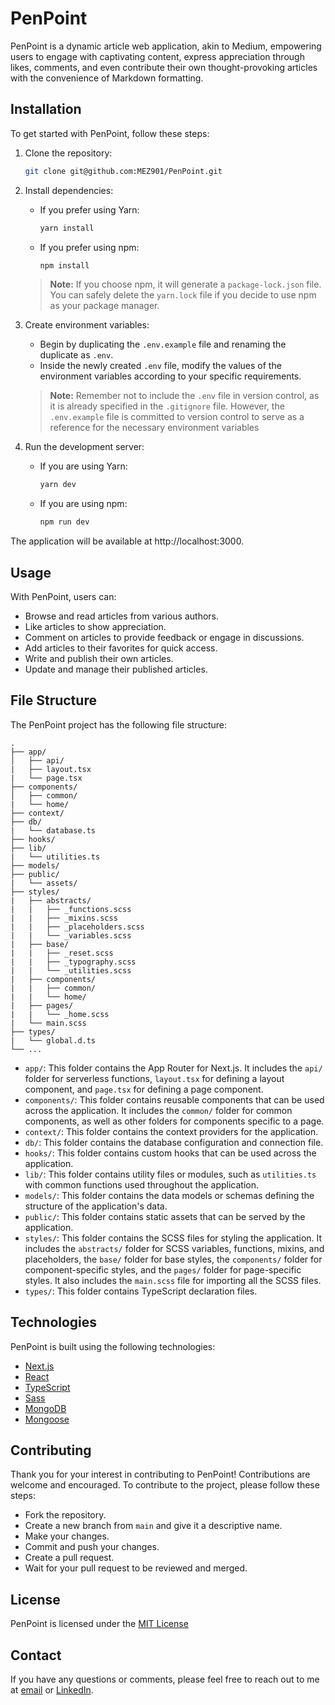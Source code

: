 # PenPoint

PenPoint is a dynamic article web application, akin to Medium, empowering users to engage with captivating content, express appreciation through likes, comments, and even contribute their own thought-provoking articles with the convenience of Markdown formatting.

## Installation

To get started with PenPoint, follow these steps:

1. Clone the repository:
    ```bash
    git clone git@github.com:MEZ901/PenPoint.git
    ```

2. Install dependencies:
   - If you prefer using  Yarn:
      ```bash
      yarn install
      ```

   - If you prefer using  npm:
      ```bash
      npm install
      ```

   > **Note:** If you choose npm, it will generate a `package-lock.json` file. You can safely delete the `yarn.lock` file if you decide to use npm as your package manager.

3. Create environment variables:
   - Begin by duplicating the `.env.example` file and renaming the duplicate as `.env`.
   - Inside the newly created `.env` file, modify the values of the environment variables according to your specific requirements.

   > **Note:** Remember not to include the `.env` file in version control, as it is already specified in the `.gitignore` file. However, the `.env.example` file is committed to version control to serve as a reference for the necessary environment variables

4. Run the development server:
   - If you are using Yarn:
      ```bash
      yarn dev
      ```
      
   - If you are using npm:
      ```bash
      npm run dev
      ```

The application will be available at http://localhost:3000.

## Usage

With PenPoint, users can:
- Browse and read articles from various authors.
- Like articles to show appreciation.
- Comment on articles to provide feedback or engage in discussions.
- Add articles to their favorites for quick access.
- Write and publish their own articles.
- Update and manage their published articles.

## File Structure

The PenPoint project has the following file structure:
```
.
├── app/
│   ├── api/
|   ├── layout.tsx
|   └── page.tsx
├── components/
│   ├── common/
|   └── home/
├── context/
├── db/
|   └── database.ts
├── hooks/
├── lib/
|   └── utilities.ts
├── models/
├── public/
|   └── assets/
├── styles/
|   ├── abstracts/
|   |   ├── _functions.scss
|   |   ├── _mixins.scss
|   |   ├── _placeholders.scss
|   |   └── _variables.scss
|   ├── base/
|   |   ├── _reset.scss
|   |   ├── _typography.scss
|   |   └── _utilities.scss
|   ├── components/
|   |   ├── common/
|   |   └── home/
|   ├── pages/
|   |   └── _home.scss
|   └── main.scss
├── types/
|   └── global.d.ts
└── ...
```
- `app/`: This folder contains the App Router for Next.js. It includes the `api/` folder for serverless functions, `layout.tsx` for defining a layout component, and `page.tsx` for defining a page component.
- `components/`: This folder contains reusable components that can be used across the application. It includes the `common/` folder for common components, as well as other folders for components specific to a page.
- `context/`: This folder contains the context providers for the application.
- `db/`: This folder contains the database configuration and connection file.
- `hooks/`: This folder contains custom hooks that can be used across the application.
- `lib/`: This folder contains utility files or modules, such as `utilities.ts` with common functions used throughout the application.
- `models/`: This folder contains the data models or schemas defining the structure of the application's data.
- `public/`: This folder contains static assets that can be served by the application.
- `styles/`: This folder contains the SCSS files for styling the application. It includes the `abstracts/` folder for SCSS variables, functions, mixins, and placeholders, the `base/` folder for base styles, the `components/` folder for component-specific styles, and the `pages/` folder for page-specific styles. It also includes the `main.scss` file for importing all the SCSS files.
- `types/`: This folder contains TypeScript declaration files.

## Technologies

PenPoint is built using the following technologies:
- [Next.js](https://nextjs.org/)
- [React](https://reactjs.org/)
- [TypeScript](https://www.typescriptlang.org/)
- [Sass](https://sass-lang.com/)
- [MongoDB](https://www.mongodb.com/)
- [Mongoose](https://mongoosejs.com/)
  
## Contributing

Thank you for your interest in contributing to PenPoint! Contributions are welcome and encouraged. To contribute to the project, please follow these steps:
- Fork the repository.
- Create a new branch from `main` and give it a descriptive name.
- Make your changes.
- Commit and push your changes.
- Create a pull request.
- Wait for your pull request to be reviewed and merged.

## License

PenPoint is licensed under the [MIT License](https://opensource.org/license/mit/)

## Contact

If you have any questions or comments, please feel free to reach out to me at [email](mailto:issammez44@gmail.com) or [LinkedIn](https://www.linkedin.com/in/mez901/).
